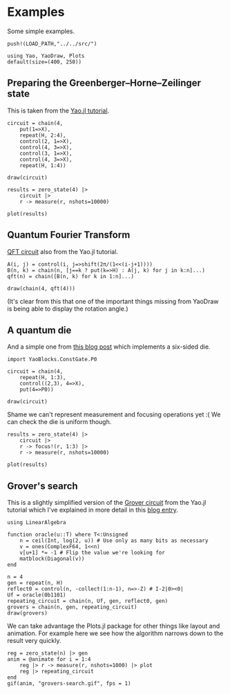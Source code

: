 # Examples

Some simple examples.

```@setup draw
push!(LOAD_PATH,"../../src/")

using Yao, YaoDraw, Plots
default(size=(400, 250))
```

## Preparing the Greenberger–Horne–Zeilinger state

This is taken from the [Yao.jl tutorial](https://tutorials.yaoquantum.org/dev/generated/quick-start/1.prepare-ghz-state/).

```@example draw
circuit = chain(4,
    put(1=>X),
    repeat(H, 2:4),
    control(2, 1=>X),
    control(4, 3=>X),
    control(3, 1=>X),
    control(4, 3=>X),
    repeat(H, 1:4))

draw(circuit)
```

```@example draw
results = zero_state(4) |>
    circuit |>
    r -> measure(r, nshots=10000)

plot(results)
```

## Quantum Fourier Transform

[QFT circuit](https://tutorials.yaoquantum.org/dev/generated/quick-start/2.qft-phase-estimation/) also from the Yao.jl tutorial.

```@example draw
A(i, j) = control(i, j=>shift(2π/(1<<(i-j+1))))
B(n, k) = chain(n, [j==k ? put(k=>H) : A(j, k) for j in k:n]...)
qft(n) = chain([B(n, k) for k in 1:n]...)

draw(chain(4, qft(4)))
```

(It's clear from this that one of the important things missing from YaoDraw is being able to display the rotation angle.)

## A quantum die

And a simple one from [this blog post](https://john-hearn.info/articles/plot-recipe-for-yao-jl) which implements a six-sided die.

```@example draw
import YaoBlocks.ConstGate.P0

circuit = chain(4,
    repeat(H, 1:3),
    control((2,3), 4=>X),
    put(4=>P0))

draw(circuit)
```

Shame we can't represent measurement and focusing operations yet :( We can check the die is uniform though.

```@example draw
results = zero_state(4) |>
    circuit |>
    r -> focus!(r, 1:3) |>
    r -> measure(r, nshots=10000)

plot(results)
```

## Grover's search

This is a slightly simplified version of the [Grover circuit](https://tutorials.yaoquantum.org/dev/generated/quick-start/3.grover-search/) from the Yao.jl tutorial which I've explained in more detail in this [blog entry](https://john-hearn.info/articles/grovers-with-yao-jl).

```@example draw
using LinearAlgebra

function oracle(u::T) where T<:Unsigned
    n = ceil(Int, log(2, u)) # Use only as many bits as necessary
    v = ones(ComplexF64, 1<<n)
    v[u+1] *= -1 # Flip the value we're looking for
    matblock(Diagonal(v))
end

n = 4
gen = repeat(n, H)
reflect0 = control(n, -collect(1:n-1), n=>-Z) # I-2|0><0|
Uf = oracle(0b1101)
repeating_circuit = chain(n, Uf, gen, reflect0, gen)
grovers = chain(n, gen, repeating_circuit)
draw(grovers)
```

We can take advantage the Plots.jl package for other things like layout and animation. For example here we see how the algorithm narrows down to the result very quickly.

```@example draw
reg = zero_state(n) |> gen
anim = @animate for i = 1:4
    reg |> r -> measure(r, nshots=1000) |> plot
    reg |> repeating_circuit
end
gif(anim, "grovers-search.gif", fps = 1)
```
